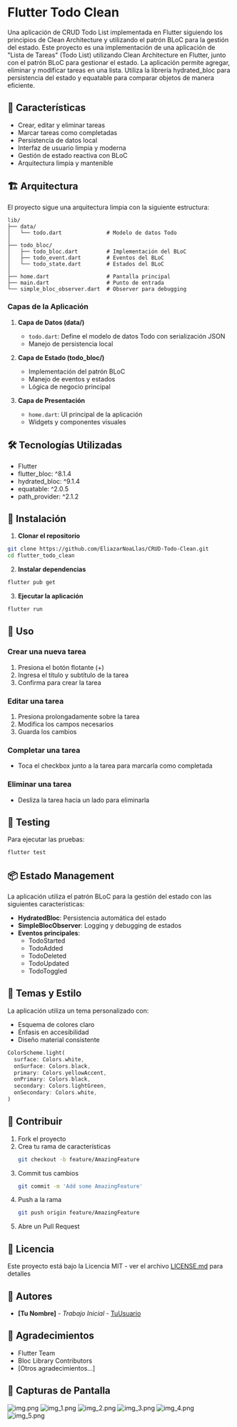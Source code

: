 # Flutter Todo Clean

Una aplicación de CRUD Todo List implementada en Flutter siguiendo los principios de Clean Architecture y utilizando el patrón BLoC para la gestión del estado.
Este proyecto es una implementación de una aplicación de "Lista de Tareas" (Todo List) utilizando Clean Architecture en Flutter, 
junto con el patrón BLoC para gestionar el estado. La aplicación permite agregar, eliminar y modificar tareas en una lista. 
Utiliza la librería hydrated_bloc para persistencia del estado y equatable para comparar objetos de manera eficiente.

## 📱 Características

- Crear, editar y eliminar tareas
- Marcar tareas como completadas
- Persistencia de datos local
- Interfaz de usuario limpia y moderna
- Gestión de estado reactiva con BLoC
- Arquitectura limpia y mantenible

## 🏗️ Arquitectura

El proyecto sigue una arquitectura limpia con la siguiente estructura:

```
lib/
├── data/
│   └── todo.dart              # Modelo de datos Todo
│
├── todo_bloc/
│   ├── todo_bloc.dart         # Implementación del BLoC
│   ├── todo_event.dart        # Eventos del BLoC
│   └── todo_state.dart        # Estados del BLoC
│
├── home.dart                  # Pantalla principal
├── main.dart                  # Punto de entrada
└── simple_bloc_observer.dart  # Observer para debugging
```

### Capas de la Aplicación

1. **Capa de Datos (data/)**
    - `todo.dart`: Define el modelo de datos Todo con serialización JSON
    - Manejo de persistencia local

2. **Capa de Estado (todo_bloc/)**
    - Implementación del patrón BLoC
    - Manejo de eventos y estados
    - Lógica de negocio principal

3. **Capa de Presentación**
    - `home.dart`: UI principal de la aplicación
    - Widgets y componentes visuales

## 🛠️ Tecnologías Utilizadas

- Flutter
- flutter_bloc: ^8.1.4
- hydrated_bloc: ^9.1.4
- equatable: ^2.0.5
- path_provider: ^2.1.2

## 🚀 Instalación

1. **Clonar el repositorio**
```bash
git clone https://github.com/EliazarNoaLlas/CRUD-Todo-Clean.git
cd flutter_todo_clean
```

2. **Instalar dependencias**
```bash
flutter pub get
```

3. **Ejecutar la aplicación**
```bash
flutter run
```

## 📝 Uso

### Crear una nueva tarea
1. Presiona el botón flotante (+)
2. Ingresa el título y subtítulo de la tarea
3. Confirma para crear la tarea

### Editar una tarea
1. Presiona prolongadamente sobre la tarea
2. Modifica los campos necesarios
3. Guarda los cambios

### Completar una tarea
- Toca el checkbox junto a la tarea para marcarla como completada

### Eliminar una tarea
- Desliza la tarea hacia un lado para eliminarla

## 🧪 Testing

Para ejecutar las pruebas:
```bash
flutter test
```

## 📦 Estado Management

La aplicación utiliza el patrón BLoC para la gestión del estado con las siguientes características:

- **HydratedBloc**: Persistencia automática del estado
- **SimpleBlocObserver**: Logging y debugging de estados
- **Eventos principales**:
    - TodoStarted
    - TodoAdded
    - TodoDeleted
    - TodoUpdated
    - TodoToggled

## 🎨 Temas y Estilo

La aplicación utiliza un tema personalizado con:
- Esquema de colores claro
- Énfasis en accesibilidad
- Diseño material consistente

```dart
ColorScheme.light(
  surface: Colors.white,
  onSurface: Colors.black,
  primary: Colors.yellowAccent,
  onPrimary: Colors.black,
  secondary: Colors.lightGreen,
  onSecondary: Colors.white,
)
```

## 🤝 Contribuir

1. Fork el proyecto
2. Crea tu rama de características
   ```bash
   git checkout -b feature/AmazingFeature
   ```
3. Commit tus cambios
   ```bash
   git commit -m 'Add some AmazingFeature'
   ```
4. Push a la rama
   ```bash
   git push origin feature/AmazingFeature
   ```
5. Abre un Pull Request

## 📄 Licencia

Este proyecto está bajo la Licencia MIT - ver el archivo [LICENSE.md](LICENSE.md) para detalles

## 👥 Autores

- **[Tu Nombre]** - *Trabajo Inicial* - [TuUsuario](https://github.com/TuUsuario)

## 🙏 Agradecimientos

- Flutter Team
- Bloc Library Contributors
- [Otros agradecimientos...]

## 🙏 Capturas de Pantalla
![img.png](img.png)
![img_1.png](img_1.png)
![img_2.png](img_2.png)
![img_3.png](img_3.png)
![img_4.png](img_4.png)
![img_5.png](img_5.png)
